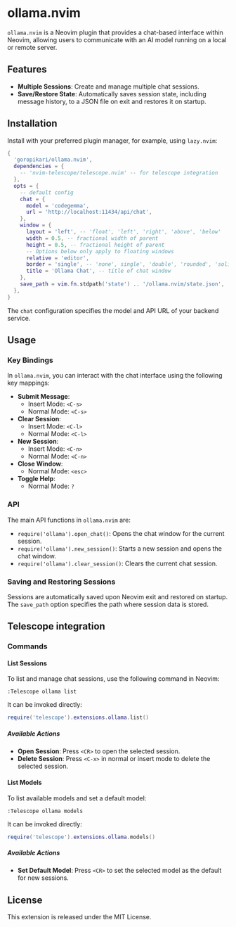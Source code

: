 # ollama.nvim

`ollama.nvim` is a Neovim plugin that provides a chat-based interface within Neovim, allowing users to communicate with an AI model running on a local or remote server.

## Features

- **Multiple Sessions**: Create and manage multiple chat sessions.
- **Save/Restore State**: Automatically saves session state, including message history, to a JSON file on exit and restores it on startup.

## Installation

Install with your preferred plugin manager, for example, using `lazy.nvim`:

```lua
{
  'goropikari/ollama.nvim',
  dependencies = {
    -- 'nvim-telescope/telescope.nvim' -- for telescope integration
  },
  opts = {
    -- default config
    chat = {
      model = 'codegemma',
      url = 'http://localhost:11434/api/chat',
    },
    window = {
      layout = 'left', -- 'float', 'left', 'right', 'above', 'below'
      width = 0.5, -- fractional width of parent
      height = 0.5, -- fractional height of parent
      -- Options below only apply to floating windows
      relative = 'editor',
      border = 'single', -- 'none', single', 'double', 'rounded', 'solid', 'shadow'
      title = 'Ollama Chat', -- title of chat window
    },
    save_path = vim.fn.stdpath('state') .. '/ollama.nvim/state.json',
  },
}
```

The `chat` configuration specifies the model and API URL of your backend service.

## Usage

### Key Bindings

In `ollama.nvim`, you can interact with the chat interface using the following key mappings:

- **Submit Message**:
  - Insert Mode: `<C-s>`
  - Normal Mode: `<C-s>`
- **Clear Session**:
  - Insert Mode: `<C-l>`
  - Normal Mode: `<C-l>`
- **New Session**:
  - Insert Mode: `<C-n>`
  - Normal Mode: `<C-n>`
- **Close Window**:
  - Normal Mode: `<esc>`
- **Toggle Help**:
  - Normal Mode: `?`

### API

The main API functions in `ollama.nvim` are:

- `require('ollama').open_chat()`: Opens the chat window for the current session.
- `require('ollama').new_session()`: Starts a new session and opens the chat window.
- `require('ollama').clear_session()`: Clears the current chat session.

### Saving and Restoring Sessions

Sessions are automatically saved upon Neovim exit and restored on startup. The `save_path` option specifies the path where session data is stored.


## Telescope integration
### Commands
#### List Sessions

To list and manage chat sessions, use the following command in Neovim:

```vim
:Telescope ollama list
```

It can be invoked directly:

```lua
require('telescope').extensions.ollama.list()
```

##### Available Actions

- **Open Session**: Press `<CR>` to open the selected session.
- **Delete Session**: Press `<C-x>` in normal or insert mode to delete the selected session.



#### List Models

To list available models and set a default model:

```vim
:Telescope ollama models
```

It can be invoked directly:

```lua
require('telescope').extensions.ollama.models()
```

##### Available Actions

- **Set Default Model**: Press `<CR>` to set the selected model as the default for new sessions.


## License

This extension is released under the MIT License.
